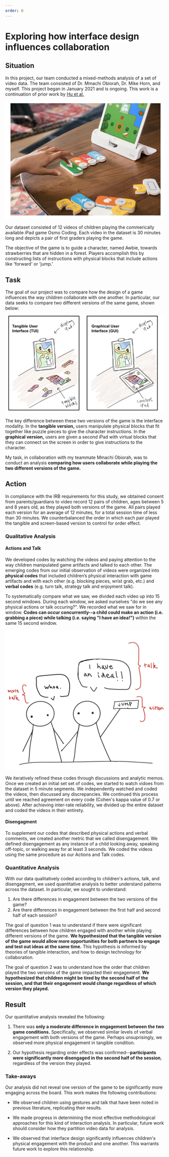 ```yaml
---
order: B
---
```


# Exploring how interface design influences collaboration

## Situation

In this project, our team conducted a mixed-methods analysis of a set of video data. The team consisted of Dr. Mmachi Obiorah, Dr. Mike Horn, and myself. This project began in January 2021 and is ongoing. This work is a continuation of prior work by <a href="https://dl-acm-org.turing.library.northwestern.edu/doi/10.1145/2771839.2771866" target="_blank"> Hu et al.</a> 

![A child plays Osmo Coding on an iPad. Credit: Osmo Coding.](/static/osmo-fig1.png/)


Our dataset consisted of 12 videos of children playing the commerically available iPad game Osmo Coding. Each video in the dataset is 30 minutes long and depicts a pair of first graders playing the game. 

The objective of the game is to guide a character, named Awbie, towards strawberries that are hidden in a forest. Players accomplish this by constructing lists of instructions with physical blocks that include actions like 'forward' or 'jump.'


## Task 

The goal of our project was to compare how the design of a game influences the way children collaborate with one another. In particular, our data seeks to compare two different versions of the same game, shown below:

![](/static/tui-v-gui.png/)

The key difference between these two versions of the game is the interface modality. In the **tangible version,** users manipulate physical blocks that fit together like puzzle pieces to give the character instructions. In the **graphical version,** users are given a second iPad with virtual blocks that they can connect on the screen in order to give instructions to the character.

My task, in collaboration with my teammate Mmachi Obiorah, was to conduct an analysis **comparing how users collaborate while playing the two different versions of the game.**


## Action

In compliance with the IRB requirements for this study, we obtained consent from parents/guardians to video record 12 pairs of children, ages between 5 and 8 years old, as they played both versions of the game. All pairs played each version for an average of 12 minutes, for a total session time of less than 30 minutes. We counterbalanced the order in which each pair played the tangible and screen-based version to control for order effect. 

### Qualitative Analysis

#### Actions and Talk

We developed codes by watching the videos and paying attention to the way children manipulated game artifacts and talked to each other. The emerging codes from our initial observation of videos were organized into **physical codes** that included children’s physical interaction with game artifacts and with each other (e.g. blocking pieces, wrist grab, etc.) and **verbal codes** (e.g. turn talk, strategy talk and enjoyment talk).

To systematically compare what we saw, we divided each video up into 15 second windows. During each window, we asked ourselves "do we see any physical actions or talk occuring?". We recorded what we saw for in window. **Codes can occur concurrently--a child could make an action (i.e. grabbing a piece) while talking (i.e. saying "I have an idea!")** within the same 15 second window.

![](/static/osmo-example.jpeg/)

We iteratively refined these codes through discussions and analytic memos. Once we created an initial set set of codes, we started to watch vidoes from the dataset in 5 minute segments. We  independently watched and coded the videos, then discussed any discrepancies. We continued this process until we reached agreement on every code (Cohen's kappa value of 0.7 or above). After achieving inter-rate reliability, we divided up the entire dataset and coded the videos in their entirety.

#### Disengagment

To supplement our codes that described physical actions and verbal comments, we created another metric that we called disengagement. We defined disengagement as any instance of a child looking away, speaking off-topic, or walking away for at least 3 seconds. We coded the videos using the same procedure as our Actions and Talk codes.

### Quantitative Analysis

With our data qualitatively coded according to children's actions, talk, and disengagment, we used quantitative analysis to better understand patterns across the dataset. In particular, we sought to understand:

1. Are there differences in engagement between the two versions of the game?
2. Are there differences in engagement between the first half and second half of each session?

The goal of question 1 was to understand if there were significant differences between how children engaged with another while playing different versions of the game. **We hypothesized that the tangible version of the game would allow more opportunities for both partners to engage and test out ideas at the same time.** This hypothesis is informed by theories of tangible interaction, and how to design technology for collaboration.

The goal of question 2 was to understand how the order that children played the two versions of the game impacted their engagement. **We hypothesized that children might be tired by the second half of the session, and that their engagement would change regardless of which version they played.**


## Result

Our quantitative analysis revealed the following:

1. There was **only a moderate difference in engagement between the two game conditions.** Specifically, we observed similar levels of verbal engagement with both versions of the game. Perhaps unsuprisingly, we observed more physical engagement in tangible condition.

2. Our hypothesis regarding order effects was confirmed--**participants were significantly more disengaged in the second half of the session**, regardless of the version they played.

### Take-aways

Our analysis did not reveal one version of the game to be significantly more engaging across the board. This work makes the following contributions:

- We observed children using gestures and talk that have been noted in previous literature, replicating their results.

- We made progress in determining the most effective methodological approaches for this kind of interaction analysis. In particular, future work should consider how they partition video data for analysis.

- We observed that interface design significantly influences children's physical engagement with the product and one another. This warrants future work to explore this relationship.










